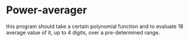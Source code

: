 # Power-averager
this program should take a certain polynomial function and to evaluate 18 average value of it, up to 4 digits, over a pre-determined range.
